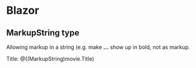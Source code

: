 # Blazor

## MarkupString type

Allowing markup in a string (e.g. make <b>...</b> show up in bold, not as
markup.

  <p>Title: @((MarkupString)movie.Title)</p>